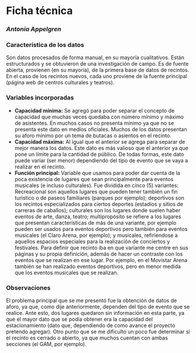 # Ficha técnica 

### *Antonia Appelgren*

### **Característica de los datos**

Son datos procesados de forma manual, en su mayoría cualitativos. Están estructurados y se obtuvieron de una investigación de campo. Es de fuente abierta, provienen (en su mayoría), de la primera base de datos de recintos. En el caso de los recintos nuevos, cada uno proviene de la fuente principal (página web de centros culturales y teatros). 

### **Variables incorporadas**

- **Capacidad mínima:** Se agregó para poder separar el concepto de capacidad que muchas veces quedaba con número mínimo y máximo de asistentes. En muchos casos no presenta mínimo ya que no se presenta este dato en medios oficiales. Muchos de los datos presentan su aforo mínimo por un tema de butacas o asientos en el recinto. 
- **Capacidad máxima:** Al igual que el anterior se agrega para separar de mejor manera los datos. Este dato es más valioso que el anterior ya que pone un límite para la cantidad de público. De todas formas, este dato puede variar (ser menor) dependiendo del tipo de evento que se vaya a realizar en el recinto.
- **Función principal:** Variable que usamos para poder dar cuenta de la poca existencia de lugares que sean principalmente para eventos musicales (e incluso culturales). Fue dividida en cinco (5) variantes: Recreacional son aquellos lugares que pueden tener también un fin turistico o de paseos familiares (parques por ejemplo); deportivos son los recintos especializados para ciertos deportes (estadios y sitios de carreras de caballos); culturales son los lugares donde suelen haber eventos de arte, danza, teatro; multipropósito se refiere a los lugares que presentan características de más de una variante, por ejemplo pueden ser usados para eventos deportivos pero también para eventos musicales (el Claro Arena, por ejemplo); y musicales, refiriendose a aquellos espacios especiales para la realización de conciertos y festivales. Para definir que recinto iba en que variante me centre en sus páginas y su propia definición, además de hacer un contraste con los eventos que se realizan en ese lugar. Por ejemplo, en el Movistar Arena también se han realizado eventos deportivos, pero en menor medida que los eventos musicales que se realizan. 

### **Observaciones**

El problema principal que se me presentó fue la obtención de datos de aforo, ya que, como dije anteriormente, dependen del tipo de evento que se realice. Ante esto, dos lugares quedaron sin información en esta parte, ya que el mayor dato que se podía obtener era la capacidad del estacionamiento (dato que, dependiendo de como avance el proyecto pretendo agregar). 
Otro punto que se me dificulto un poco fue determinar si el recinto es cerrado o abierto, ya que muchos cuentan con ambas secciones (el GAM, por ejemplo). 